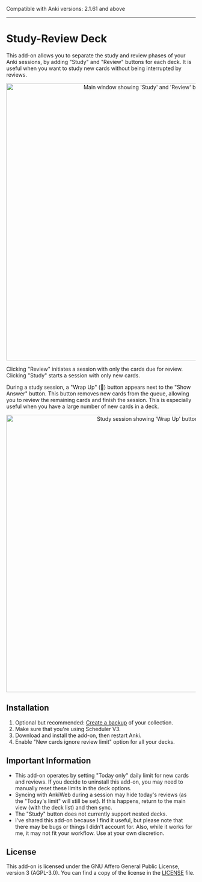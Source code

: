 Compatible with Anki versions: 2.1.61 and above

---

# Study-Review Deck

This add-on allows you to separate the study and review phases of your Anki sessions, by adding "Study" and "Review" buttons for each deck. It is useful when you want to study new cards without being interrupted by reviews.

<p align="center">
  <img width="735" alt="Main window showing 'Study' and 'Review' buttons" src="https://github.com/toiglak/study-review-deck-buttons/assets/37531387/10916f28-1c3a-4cda-80a2-caebb9b64867">
</p>

Clicking "Review" initiates a session with only the cards due for review. \
Clicking "Study" starts a session with only new cards.

During a study session, a "Wrap Up" (🏁) button appears next to the "Show Answer" button. This button removes new cards from the queue, allowing you to review the remaining cards and finish the session. This is especially useful when you have a large number of new cards in a deck.

<p align="center">
  <img width="735" alt="Study session showing 'Wrap Up' button" src="https://github.com/toiglak/study-review-deck-buttons/assets/37531387/628d7c0d-2bff-4a31-813a-8577bf0a34bf">  
</p>

## Installation

1. Optional but recommended: [Create a backup](https://docs.ankiweb.net/backups.html#manual-colpkg-backups) of your collection.
2. Make sure that you're using Scheduler V3.
3. Download and install the add-on, then restart Anki.
4. Enable "New cards ignore review limit" option for all your decks.

## Important Information

- This add-on operates by setting "Today only" daily limit for new cards and reviews. If you decide to uninstall this add-on, you may need to manually reset these limits in the deck options.
- Syncing with AnkiWeb during a session may hide today's reviews (as the "Today's limit" will still be set). If this happens, return to the main view (with the deck list) and then sync.
- The "Study" button does not currently support nested decks.
- I've shared this add-on because I find it useful, but please note that there may be bugs or things I didn't account for. Also, while it works for me, it may not fit your workflow. Use at your own discretion.

## License

This add-on is licensed under the GNU Affero General Public License, version 3 (AGPL-3.0). You can find a copy of the license in the [LICENSE](LICENSE) file.
